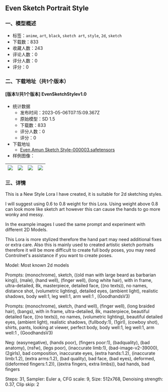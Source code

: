 ## Even Sketch Portrait Style
### 一、模型概述

- 标签：`anime`, `art`, `black`, `sketch art`, `style`, `2d`, `sketch`
- 下载数：833
- 收藏人数：243
- 评论人数：0
- 评分人数：0
- 评分：0

### 二、下载地址（共1个版本）

#### [版本1/共1个版本] EvenSketchStylev1.0

- 统计数据
  - 发布时间：2023-05-06T07:15:09.367Z
  - 原始模型：SD 1.5
  - 下载数：833
  - 评分人数：0
  - 评分：0
- 下载地址
  - [Even Amun Sketch Style-000003.safetensors](https://civitai.com/api/download/models/63703)
- 样例图像：

| <img src="https://image.civitai.com/xG1nkqKTMzGDvpLrqFT7WA/9de80859-3a02-450a-8efa-0cf63ade201c/width=450/702937.jpeg" /> | <img src="https://image.civitai.com/xG1nkqKTMzGDvpLrqFT7WA/cddddb36-ea71-408f-ade9-ea71e7d05603/width=450/702940.jpeg" /> | <img src="https://image.civitai.com/xG1nkqKTMzGDvpLrqFT7WA/4da09959-b69b-4e89-a2cf-ca097243a171/width=450/702933.jpeg" /> | <img src="https://image.civitai.com/xG1nkqKTMzGDvpLrqFT7WA/cff702a4-643c-4f3b-9780-6f7a171bd0e9/width=450/702930.jpeg" /> |
| ---- | ---- | ---- | ---- |


### 三、详情
<p>This is a New Style Lora I have created, it is suitable for 2d sketching styles.</p><p></p><p>I will suggest using 0.6 to 0.8 weight for this Lora. Using weight above 0.8 can look more like sketch art however this can cause the hands to go more wonky and messy.</p><p>In the example images I used the same prompt and experiment with different 2D Models.</p><p>This Lora is more stylized therefore the hand part may need additional fixes or extra care. Also this is mainly used to created artistic sketch portraits therefore it will be more difficult to create full body poses, you may need Controlnet's assistance if you want to create poses.</p><p></p><p></p><p>Model: Most known 2d models</p><p>Prompts: (monochrome), sketch, ((old man with large beard as barbarian king)), (male), (hand well), (finger well), (long white hair), with in frame, ultra-detailed, 8k, masterpiece, detailed face, ((no texts)), no names, distance shot, (volumetric lighting), detailed eyes, (ambient light), realistic shadows, body well:1, leg well:1, arm well:1 , (GoodhandsV3) </p><p></p><p>Prompts: (monochrome), sketch, (hand well), (finger well), (long braided hair), (bangs), with in frame, ultra-detailed, 8k, masterpiece, beautiful detailed face, ((no texts)), no names, (volumetric lighting), beautiful detailed eyes, (ambient light), realistic shadows, (fullbody:1), (1girl), (cowboy shot), shirts, pants, looking at viewer, perfect body, body well:1, leg well:1, arm well:1 , (GoodhandsV3)</p><p></p><p></p><p>Neg: (easynegative), (hands poor), (fingers poor:1), (badquality), (bad anatomy), (nsfw), (legs poor), (inaccurate limb:1), (bad-image-v2-39000), (2girls), bad composition, inaccurate eyes, (extra hands:1.2), (inaccurate limb:1.2), (extra arms:1.2), (bad quality), bad face, (bad eyes), deformed, ((deformed fingers:1.2)), ((extra fingers, extra limbs)), bad hands, bad fingers</p><p></p><p>Steps: 31, Sampler: Euler a, CFG scale: 9, Size: 512x768, Denoising strength: 0.37, Clip skip: 2</p>